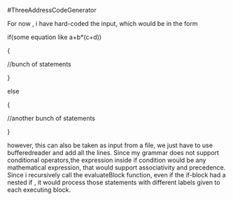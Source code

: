 #ThreeAddressCodeGenerator

For now , i have hard-coded the input, which would be in the form

if(some equation like a+b*(c+d))

{

//bunch of statements

}

else

{

//another bunch of statements

}

however, this can also be taken as input from a file, we just have to use bufferedreader and add all the lines.
Since my grammar does not support conditional operators,the expression inside if condition would be any mathematical expression, that would support associativity and precedence.
Since i recursively call the evaluateBlock function, even if the if-block had a nested if , it would process those statements with different labels given to each executing block.
